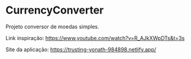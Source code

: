 # CurrencyConverter

Projeto conversor de moedas simples.

Link inspiração: https://www.youtube.com/watch?v=R_AJkXWpDTs&t=3s

Site da aplicação: https://trusting-yonath-984898.netlify.app/
